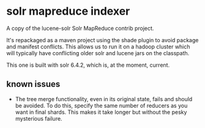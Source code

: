 # solr mapreduce indexer

A copy of the lucene-solr Solr MapReduce contrib project.

It's repackaged as a maven project using the shade plugin to avoid package and manifest conflicts.  This allows us to run it on a hadoop cluster which will typically have conflicting older solr and lucene jars on the classpath.

This one is built with solr 6.4.2, which is, at the moment, current.

## known issues

- The tree merge functionality, even in its original state, fails and should be avoided.  To do this, specify the same number of reducers as you want in final shards.  This makes it take longer but without the pesky mysterious failure.




